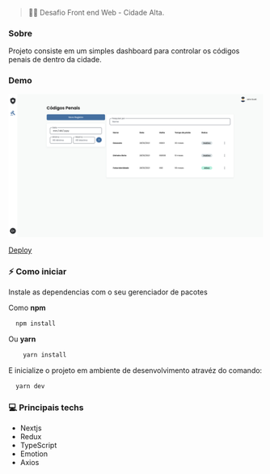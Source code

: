 > 👨‍💻️ Desafio Front end Web - Cidade Alta.

### Sobre

Projeto consiste em um simples dashboard para controlar os códigos penais de dentro da cidade.

### Demo

<img src=".github/assets/dashboard.png" alt="Logo do projeto" />

[Deploy](https://challenge-cidade-alta.vercel.app)

### ⚡ Como iniciar

Instale as dependencias com o seu gerenciador de pacotes

Como **npm**

```bash
  npm install
```

Ou **yarn**

```bash
	yarn install
```

E inicialize o projeto em ambiente de desenvolvimento atravéz do comando:

```bash
  yarn dev
```

### 💻 Principais techs

- Nextjs
- Redux
- TypeScript
- Emotion
- Axios
